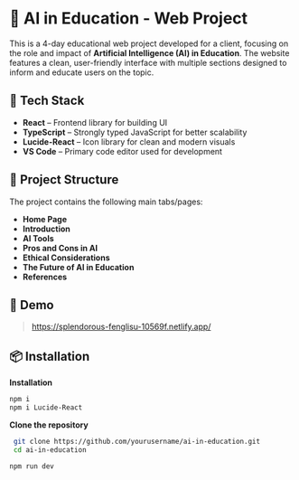 # 🧠 AI in Education - Web Project

This is a 4-day educational web project developed for a client, focusing on the role and impact of **Artificial Intelligence (AI) in Education**. The website features a clean, user-friendly interface with multiple sections designed to inform and educate users on the topic.

## 🚀 Tech Stack

- **React** – Frontend library for building UI
- **TypeScript** – Strongly typed JavaScript for better scalability
- **Lucide-React** – Icon library for clean and modern visuals
- **VS Code** – Primary code editor used for development

## 📁 Project Structure

The project contains the following main tabs/pages:

- **Home Page**
- **Introduction**
- **AI Tools** 
- **Pros and Cons in AI**
- **Ethical Considerations** 
- **The Future of AI in Education**
- **References**

## 📸 Demo

> https://splendorous-fenglisu-10569f.netlify.app/


## 📦 Installation
 **Installation**
  ```bash
  npm i
  npm i Lucide-React
  ```
 **Clone the repository**
  ```bash
   git clone https://github.com/yourusername/ai-in-education.git
   cd ai-in-education
```
```bash
npm run dev
```
